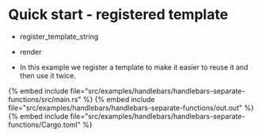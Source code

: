 # Quick start - registered template

* register_template_string
* render

* In this example we register a template to make it easier to reuse it and then use it twice.

{% embed include file="src/examples/handlebars/handlebars-separate-functions/src/main.rs" %}
{% embed include file="src/examples/handlebars/handlebars-separate-functions/out.out" %}
{% embed include file="src/examples/handlebars/handlebars-separate-functions/Cargo.toml" %}



